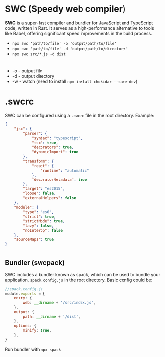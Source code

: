 # SWC (Speedy web compiler)

**SWC** is a super-fast compiler and bundler for JavaScript and TypeScript code, written in Rust. It serves as a high-performance alternative to tools like Babel, offering significant speed improvements in the build process.

- `npx swc 'path/to/file' -o 'output/path/to/file'`
- `npx swc 'path/to/file' -d 'output/path/to/directory'`
- `npx swc src/*.js -d dist`

#

- -o - output file
- -d - output directory
- -w - watch (need to install `npm install chokidar --save-dev`)

##

# .swcrc

SWC can be configured using a `.swcrc` file in the root directory.
Example:

```json
{
	"jsc": {
		"parser": {
			"syntax": "typescript",
			"tsx": true,
			"decorators": true,
			"dynamicImport": true
		},
		"transform": {
			"react": {
				"runtime": "automatic"
			},
			"decoratorMetadata": true
		},
		"target": "es2015",
		"loose": false,
		"externalHelpers": false
	},
	"module": {
		"type": "es6",
		"strict": true,
		"strictMode": true,
		"lazy": false,
		"noInterop": false
	},
	"sourceMaps": true
}
```

#

## Bundler (swcpack)

SWC includes a bundler known as spack, which can be used to bundle your application.
`spack.config.js` in the root directory.
Basic config could be:

```js
//spack.config.js
module.exports = {
	entry: {
		web: __dirname + '/src/index.js',
	},
	output: {
		path: __dirname + '/dist',
	},
	options: {
		minify: true,
	},
}
```

Run bundler with `npx spack`
